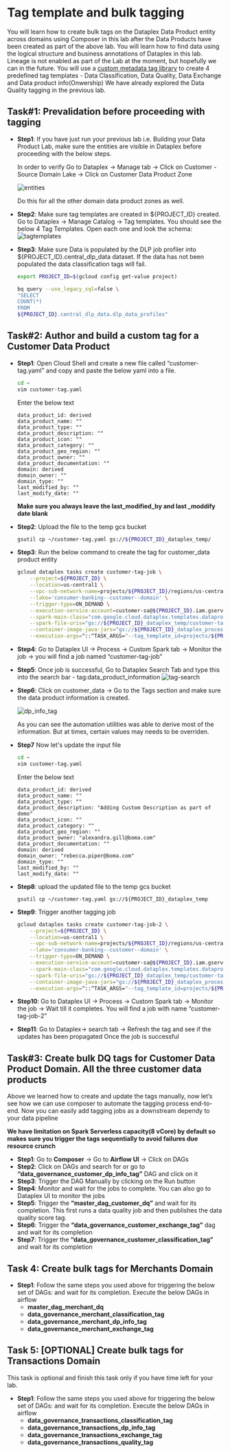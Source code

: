 #  Tag template and bulk tagging
You will learn how to create bulk tags on the Dataplex Data Product entity across domains using Composer in this lab after the Data Products have been created as part of the above lab. You will learn how to find data using the logical structure and business annotations of Dataplex in this lab. Lineage is not enabled as part of the Lab at the moment, but hopefully we can in the future. You will use a [custom metadata tag library](https://github.com/mansim07/datamesh-templates/tree/main/metadata-tagmanager) to create 4 predefined tag templates - Data Classification, Data Quality, Data Exchange and Data product info(Onwership)
We have already explored the Data Quality tagging in the previous lab. 



## Task#1: Prevalidation before proceeding with tagging 

- **Step1**: If you have just run your previous lab i.e. Building your Data Product Lab, make sure the entities are visible in Dataplex before proceeding with the below steps.

    In order to verify Go to Dataplex  → Manage tab → Click on Customer - Source Domain Lake → Click on Customer Data Product Zone

    ![entities](/lab7-tagging-business-glossary/resources/imgs/entities_screnshot.png)

    Do this for all the other domain data product zones as well. 

- **Step2**: Make sure tag templates are created in ${PROJECT_ID}  created. Go to Dataplex → Manage Catalog → Tag templates. You should see the below 4 Tag Templates. Open each one and look the schema: 
     ![tagtemplates](/lab7-tagging-business-glossary/resources/imgs/tag_templates.png)

- **Step3**: Make sure Data is populated by the DLP job profiler into ${PROJECT_ID}.central_dlp_data dataset. If the data has not been populated the data classification tags will fail. 
    ```bash 
    export PROJECT_ID=$(gcloud config get-value project)

    bq query --use_legacy_sql=false \
    "SELECT
    COUNT(*)
    FROM
    ${PROJECT_ID}.central_dlp_data.dlp_data_profiles"
    ```


## Task#2: Author and build a custom tag for a Customer Data Product 

- **Step1**: Open Cloud Shell and create a new file called “customer-tag.yaml” and copy and paste the below yaml into a file.

    ```bash 
    cd ~
    vim customer-tag.yaml
    ``` 
    Enter the below text 
    ```
    data_product_id: derived
    data_product_name: ""
    data_product_type: ""
    data_product_description: ""
    data_product_icon: ""
    data_product_category: ""
    data_product_geo_region: ""
    data_product_owner: ""
    data_product_documentation: ""
    domain: derived
    domain_owner: ""
    domain_type: ""
    last_modified_by: ""
    last_modify_date: ""
    ```

    **Make sure you always leave the last_modified_by and last _moddify date blank**

- **Step2**: Upload the file to the temp gcs bucket

    ```bash 
    gsutil cp ~/customer-tag.yaml gs://${PROJECT_ID}_dataplex_temp/
    ```

-  **Step3**: Run the below command to create the tag for customer_data product entity 

    ```bash 
    gcloud dataplex tasks create customer-tag-job \
        --project=${PROJECT_ID} \
        --location=us-central1 \
        --vpc-sub-network-name=projects/${PROJECT_ID}/regions/us-central1/subnetworks/default \
        --lake='consumer-banking--customer--domain' \
        --trigger-type=ON_DEMAND \
        --execution-service-account=customer-sa@${PROJECT_ID}.iam.gserviceaccount.com \
        --spark-main-class="com.google.cloud.dataplex.templates.dataproductinformation.DataProductInfo" \
        --spark-file-uris="gs://${PROJECT_ID}_dataplex_temp/customer-tag.yaml" \
        --container-image-java-jars="gs://${PROJECT_ID}_dataplex_process/common/tagmanager-1.0-SNAPSHOT.jar" \
        --execution-args=^::^TASK_ARGS="--tag_template_id=projects/${PROJECT_ID}/locations/us-central1/tagTemplates/data_product_information, --project_id=${PROJECT_ID},--location=us-central1,--lake_id=consumer-banking--customer--domain,--zone_id=customer-data-product-zone,--entity_id=customer_data,--input_file=customer-tag.yaml"

    ```

- **Step4**: Go to Dataplex UI → Process → Custom Spark tab → Monitor the job → you will find a job named “customer-tag-job”

- **Step5**: Once job is successful, Go to Dataplex Search Tab and type this into the search bar - tag:data_product_information
    ![tag-search](/lab7-tagging-business-glossary/resources/imgs/tag-search.png)
- **Step6**: Click on customer_data -> Go to the Tags section and make sure the data product information is created.

    ![dp_info_tag](/lab7-tagging-business-glossary/resources/imgs/dp_info_tag.png)

    As you can see the automation utilities was able to derive most of the information. But at times, certain values may needs to be overriden. 

- **Step7** Now let's update the input file 

    ```bash 
    cd ~
    vim customer-tag.yaml
    ```

    Enter the below text
    ```
    data_product_id: derived
    data_product_name: ""
    data_product_type: ""
    data_product_description: "Adding Custom Description as part of demo"
    data_product_icon: ""
    data_product_category: ""
    data_product_geo_region: ""
    data_product_owner: "alexandra.gill@boma.com"
    data_product_documentation: ""
    domain: derived
    domain_owner: "rebecca.piper@boma.com"
    domain_type: ""
    last_modified_by: ""
    last_modify_date: ""
    ```

- **Step8**: upload the updated file to the temp gcs bucket 

    ```
    gsutil cp ~/customer-tag.yaml gs://${PROJECT_ID}_dataplex_temp
    ```

- **Step9**: Trigger another tagging job 

    ```bash 
    gcloud dataplex tasks create customer-tag-job-2 \
        --project=${PROJECT_ID} \
        --location=us-central1 \
        --vpc-sub-network-name=projects/${PROJECT_ID}/regions/us-central1/subnetworks/default \
        --lake='consumer-banking--customer--domain' \
        --trigger-type=ON_DEMAND \
        --execution-service-account=customer-sa@${PROJECT_ID}.iam.gserviceaccount.com \
        --spark-main-class="com.google.cloud.dataplex.templates.dataproductinformation.DataProductInfo" \
        --spark-file-uris="gs://${PROJECT_ID}_dataplex_temp/customer-tag.yaml" \
        --container-image-java-jars="gs://${PROJECT_ID}_dataplex_process/common/tagmanager-1.0-SNAPSHOT.jar" \
        --execution-args=^::^TASK_ARGS="--tag_template_id=projects/${PROJECT_ID}/locations/us-central1/tagTemplates/data_product_information, --project_id=${PROJECT_ID},--location=us-central1,--lake_id=consumer-banking--customer--domain,--zone_id=customer-data-product-zone,--entity_id=customer_data,--input_file=customer-tag.yaml"
    ```

- **Step10**:  Go to Dataplex UI → Process → Custom Spark tab → Monitor the job -> Wait till it completes. You will find a job with name “customer-tag-job-2” 

- **Step11**:  Go to Dataplex-> search tab -> Refresh the tag and see if the updates has been propagated Once the job is successful 


## Task#3: Create bulk DQ tags for Customer Data Product Domain. All the three customer data products
Above we learned how to create and update the tags manually, now let’s see how we can use composer to automate the tagging process end-to-end. Now you can easily add tagging jobs as a downstream dependy to your data pipeline 

**We have limitation on Spark Serverless capacity(8 vCore)  by default so makes sure you trigger the tags sequentially to avoid failures due  resource crunch**

- **Step1**: Go to **Composer** → Go to **Airflow UI** → Click on DAGs 
- **Step2**: Click on DAGs and search for or go to **“data_governance_customer_dp_info_tag”** DAG and click on it 
- **Step3**: Trigger the DAG Manually by clicking on the Run button
- **Step4**: Monitor and wait for the jobs to complete. You can also go to Dataplex UI to monitor the jobs 
- **Step5**: Trigger the **“master_dag_customer_dq”**  and wait for its completion. This first runs a data quality job and then publishes the data quality score tag. 
- **Step6**: Trigger the **“data_governance_customer_exchange_tag”** dag and wait for its completion 
- **Step7**: Trigger the  **“data_governance_customer_classification_tag”** and wait for its completion 	


## Task 4: Create bulk tags for Merchants Domain

- **Step1**: Follow the same steps you used above for triggering the below set of DAGs: and wait for its completion. Execute the below DAGs in airflow 
    - **master_dag_merchant_dq**
    - **data_governance_merchant_classification_tag**
    - **data_governance_merchant_dp_info_tag**
    - **data_governance_merchant_exchange_tag**


## Task 5: [OPTIONAL] Create bulk tags for Transactions Domain
This task is optional and finish this task only if you have time left for your lab. 

- **Step1**: Follow the same steps you used above for triggering the below set of DAGs: and wait for its completion. Execute the below DAGs in airflow
    - **data_governance_transactions_classification_tag**
    - **data_governance_transactions_dp_info_tag**
    - **data_governance_transactions_exchange_tag**
    - **data_governance_transactions_quality_tag**


 
 


